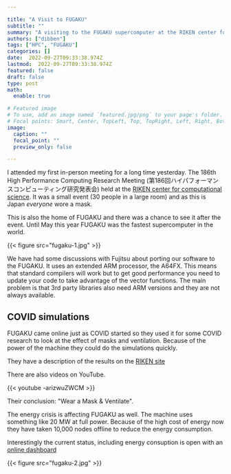 ```yaml
---

title: "A Visit to FUGAKU"
subtitle: ""
summary: "A visiting to the FUGAKU supercomputer at the RIKEN center for computational science in Kobe"
authors: ["dibben"]
tags: ["HPC", "FUGAKU"]
categories: []
date:  2022-09-27T09:33:38.974Z
lastmod:  2022-09-27T09:33:38.974Z
featured: false
draft: false
type: post
math:
  enable: true

# Featured image
# To use, add an image named `featured.jpg/png` to your page's folder.
# Focal points: Smart, Center, TopLeft, Top, TopRight, Left, Right, BottomLeft, Bottom, BottomRight.
image:
  caption: ""
  focal_point: ""
  preview_only: false

---
```



I attended my first in-person meeting for a long time yesterday. The 186th High Performance Computing Research Meeting (第186回ハイパフォーマンスコンピューティング研究発表会) held at the [RIKEN center for computational science](https://www.r-ccs.riken.jp/en/).
It was a small event (30 people in a large room) and as this is Japan _everyone_ wore a mask. 

This is also the home of FUGAKU and there was a chance to see it after the event. Until May this year FUGAKU was the fastest supercomputer in the world. 

{{< figure src="fugaku-1.jpg" >}}

We have had some discussions with Fujitsu about porting our software to the FUGAKU. It uses an extended ARM processor, the A64FX. This means that standard compilers will work but to get good performance you need to update your code to take advantage of the vector functions. The main problem is that 3rd party libraries also need ARM versions and they are not always available. 


## COVID simulations

FUGAKU came online just as COVID started so they used it for some COVID research to look at the effect of masks and ventilation. Because of the power of the machine they could do the simulations quickly.

They have a description of the results on the [RIKEN site](https://www.r-ccs.riken.jp/en/fugaku/research/covid-19/msg-en/)

There are also videos on YouTube.

{{< youtube -arizwuZWCM >}}

Their conclusion: "Wear a Mask & Ventilate". 


The energy crisis is affecting FUGAKU as well. The machine uses something like 20 MW at full power. Because of the high cost of energy now they have taken 10,000 nodes offline to reduce the energy consumption. 

Interestingly the current status, including energy consuption is open with an [online dashboard](https://status.fugaku.r-ccs.riken.jp/d/fugaku/0-operation-status-of-fugaku?orgId=1)

{{< figure src="fugaku-2.jpg" >}}
